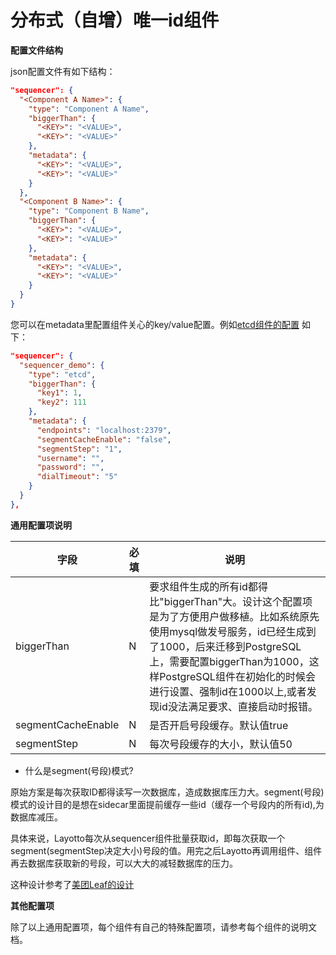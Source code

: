 # 分布式（自增）唯一id组件
**配置文件结构**

json配置文件有如下结构：

```json
"sequencer": {
  "<Component A Name>": {
    "type": "Component A Name",
    "biggerThan": {
      "<KEY>": "<VALUE>",
      "<KEY>": "<VALUE>"
    },
    "metadata": {
      "<KEY>": "<VALUE>",
      "<KEY>": "<VALUE>"
    }
  },
  "<Component B Name>": {
    "type": "Component B Name",
    "biggerThan": {
      "<KEY>": "<VALUE>",
      "<KEY>": "<VALUE>"
    },
    "metadata": {
      "<KEY>": "<VALUE>",
      "<KEY>": "<VALUE>"
    }
  }
}
```

您可以在metadata里配置组件关心的key/value配置。例如[etcd组件的配置](https://github.com/mosn/layotto/blob/main/configs/runtime_config.json) 如下：

```json
"sequencer": {
  "sequencer_demo": {
    "type": "etcd",
    "biggerThan": {
      "key1": 1,
      "key2": 111
    },
    "metadata": {
      "endpoints": "localhost:2379",
      "segmentCacheEnable": "false",
      "segmentStep": "1",
      "username": "",
      "password": "",
      "dialTimeout": "5"
    }
  }
},
```

**通用配置项说明**

| 字段 | 必填 | 说明 |
| --- | --- | --- |
| biggerThan | N | 要求组件生成的所有id都得比"biggerThan"大。设计这个配置项是为了方便用户做移植。比如系统原先使用mysql做发号服务，id已经生成到了1000，后来迁移到PostgreSQL上，需要配置biggerThan为1000，这样PostgreSQL组件在初始化的时候会进行设置、强制id在1000以上,或者发现id没法满足要求、直接启动时报错。 |
| segmentCacheEnable | N | 是否开启号段缓存。默认值true |
| segmentStep | N | 每次号段缓存的大小，默认值50 |

- 什么是segment(号段)模式?

原始方案是每次获取ID都得读写一次数据库，造成数据库压力大。segment(号段)模式的设计目的是想在sidecar里面提前缓存一些id（缓存一个号段内的所有id),为数据库减压。

具体来说，Layotto每次从sequencer组件批量获取id，即每次获取一个segment(segmentStep决定大小)号段的值。用完之后Layotto再调用组件、组件再去数据库获取新的号段，可以大大的减轻数据库的压力。

这种设计参考了[美团Leaf的设计](https://tech.meituan.com/2017/04/21/mt-leaf.html)

**其他配置项**

除了以上通用配置项，每个组件有自己的特殊配置项，请参考每个组件的说明文档。